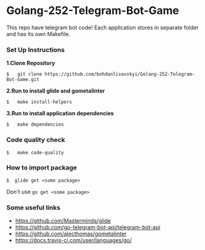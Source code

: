 # Golang-252-Telegram-Bot-Game

This repo have telegram bot code!
Each application stores in separate folder and has its own Makefile.

### Set Up Instructions
**1.Clone Repository**

    $   git clone https://github.com/bohdanlisovskyi/Golang-252-Telegram-Bot-Game.git

**2.Run to install glide and gometalinter**

    $   make install-helpers

**3.Run to install application dependencies**

    $   make dependencies

### Code quality check
    $   make code-quality

### How to import package

    $  glide get <some package>

Don't use `go get <some package>`

### Some useful links

* https://github.com/Masterminds/glide
* https://github.com/go-telegram-bot-api/telegram-bot-api
* https://github.com/alecthomas/gometalinter
* https://docs.travis-ci.com/user/languages/go/
